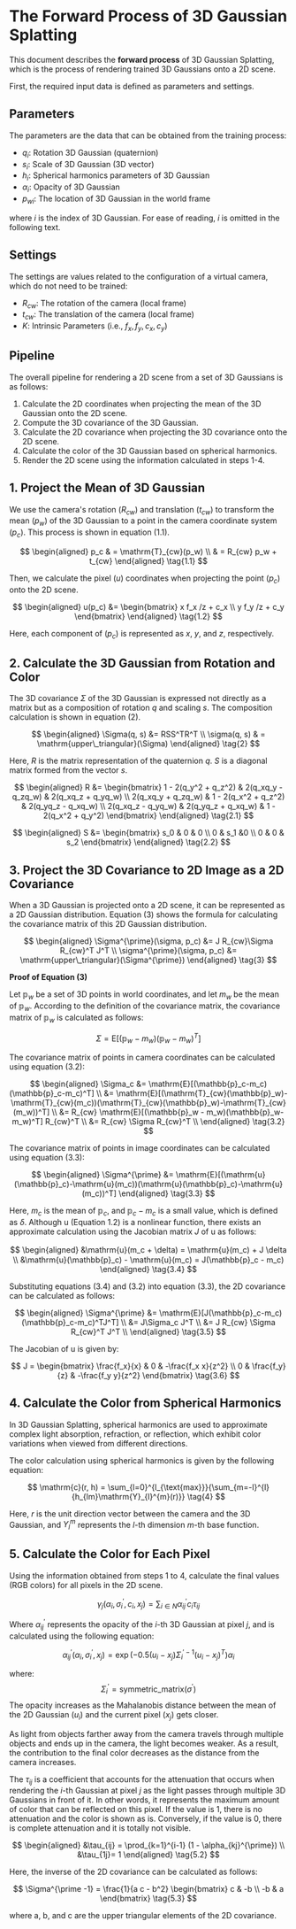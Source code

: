 # The Forward Process of 3D Gaussian Splatting

This document describes the **forward process** of 3D Gaussian Splatting, which is the process of rendering trained 3D Gaussians onto a 2D scene.

First, the required input data is defined as parameters and settings.

## Parameters

The parameters are the data that can be obtained from the training process:

- $q_i$: Rotation 3D Gaussian (quaternion)
- $s_i$: Scale of 3D Gaussian (3D vector)
- $h_i$: Spherical harmonics parameters of 3D Gaussian
- $\alpha_i$: Opacity of 3D Gaussian
- ${p_w}_i$: The location of 3D Gaussian in the world frame

where $i$ is the index of 3D Gaussian. For ease of reading, $i$ is omitted in the following text.

## Settings

The settings are values related to the configuration of a virtual camera, which do not need to be trained:

- $R_{cw}$: The rotation of the camera (local frame)
- $t_{cw}$: The translation of the camera (local frame)
- $K$: Intrinsic Parameters (i.e., $f_x, f_y, c_x, c_y$)

## Pipeline

The overall pipeline for rendering a 2D scene from a set of 3D Gaussians is as follows:

1. Calculate the 2D coordinates when projecting the mean of the 3D Gaussian onto the 2D scene.
2. Compute the 3D covariance of the 3D Gaussian.
3. Calculate the 2D covariance when projecting the 3D covariance onto the 2D scene.
4. Calculate the color of the 3D Gaussian based on spherical harmonics.
5. Render the 2D scene using the information calculated in steps 1-4.

## 1. Project the Mean of 3D Gaussian

We use the camera's rotation ($R_{cw}$) and translation ($t_{cw}$) to transform the mean ($p_w$) of the 3D Gaussian to a point in the camera coordinate system ($p_c$). This process is shown in equation (1.1).

$$
\begin{aligned}
p_c & = \mathrm{T}_{cw}(p_w) \\
& = R_{cw} p_w + t_{cw}
\end{aligned}
\tag{1.1}
$$

Then, we calculate the pixel ($u$) coordinates when projecting the point ($p_c$) onto the 2D scene.

$$
\begin{aligned}
u(p_c) &= 
\begin{bmatrix} x f_x /z + c_x \\ y f_y /z + c_y 
\end{bmatrix} 
\end{aligned}
\tag{1.2}
$$

Here, each component of ($p_c$) is represented as $x$, $y$, and $z$, respectively.

## 2. Calculate the 3D Gaussian from Rotation and Color

The 3D covariance $\Sigma$ of the 3D Gaussian is expressed not directly as a matrix but as a composition of rotation $q$ and scaling $s$. The composition calculation is shown in equation (2).

$$
\begin{aligned}
\Sigma(q, s) &= RSS^TR^T \\
\sigma(q, s) & = \mathrm{upper\_triangular}(\Sigma)
\end{aligned}
\tag{2}
$$

Here, $R$ is the matrix representation of the quaternion $q$. $S$ is a diagonal matrix formed from the vector $s$.

$$
\begin{aligned}
R &=
\begin{bmatrix}
1 - 2(q_y^2 + q_z^2) & 2(q_xq_y - q_zq_w) & 2(q_xq_z + q_yq_w) \\
2(q_xq_y + q_zq_w) & 1 - 2(q_x^2 + q_z^2) & 2(q_yq_z - q_xq_w) \\
2(q_xq_z - q_yq_w) & 2(q_yq_z + q_xq_w) & 1 - 2(q_x^2 + q_y^2)
\end{bmatrix}
\end{aligned}
\tag{2.1}
$$

$$
\begin{aligned}
S &=
\begin{bmatrix}
s_0 & 0 & 0  \\
0 & s_1 &0   \\
0 & 0 & s_2 
\end{bmatrix}
\end{aligned}
\tag{2.2}
$$

## 3. Project the 3D Covariance to 2D Image as a 2D Covariance

When a 3D Gaussian is projected onto a 2D scene, it can be represented as a 2D Gaussian distribution. Equation (3) shows the formula for calculating the covariance matrix of this 2D Gaussian distribution.

$$
\begin{aligned}
\Sigma^{\prime}(\sigma, p_c) &= J R_{cw}\Sigma R_{cw}^T J^T \\
\sigma^{\prime}(\sigma, p_c) &= \mathrm{upper\_triangular}(\Sigma^{\prime})
\end{aligned}
\tag{3}
$$

**Proof of Equation (3)**

Let $\mathbb{p}_w$ be a set of 3D points in world coordinates, and let $m_w$ be the mean of $\mathbb{p}_w$. According to the definition of the covariance matrix, the covariance matrix of $\mathbb{p}_w$ is calculated as follows:

$$
\Sigma = \mathrm{E}[(\mathbb{p}_w-m_w)(\mathbb{p}_w-m_w)^T]
\tag{3.1}
$$

The covariance matrix of points in camera coordinates can be calculated using equation (3.2):

$$
\begin{aligned}
\Sigma_c 
&= \mathrm{E}[(\mathbb{p}_c-m_c)(\mathbb{p}_c-m_c)^T] \\
&= \mathrm{E}[(\mathrm{T}_{cw}(\mathbb{p}_w)- \mathrm{T}_{cw}(m_c))(\mathrm{T}_{cw}(\mathbb{p}_w)-\mathrm{T}_{cw}(m_w))^T] \\
&= R_{cw} \mathrm{E}[(\mathbb{p}_w - m_w)(\mathbb{p}_w-m_w)^T] R_{cw}^T \\
&= R_{cw} \Sigma R_{cw}^T \\
\end{aligned}
\tag{3.2}
$$

The covariance matrix of points in image coordinates can be calculated using equation (3.3):

$$
\begin{aligned}
\Sigma^{\prime} 
&= \mathrm{E}[(\mathrm{u}(\mathbb{p}_c)-\mathrm{u}(m_c))(\mathrm{u}(\mathbb{p}_c)-\mathrm{u}(m_c))^T] 
\end{aligned}
\tag{3.3}
$$

Here, $m_c$ is the mean of $\mathbb{p}_c$, and $\mathbb{p}_c - m_c$ is a small value, which is defined as $\delta$. Although $\mathrm{u}$ (Equation 1.2) is a nonlinear function, there exists an approximate calculation using the Jacobian matrix $J$ of $\mathrm{u}$ as follows:

$$
\begin{aligned}
&\mathrm{u}(m_c + \delta) = \mathrm{u}(m_c) +  J \delta　\\
&\mathrm{u}(\mathbb{p}_c) - \mathrm{u}(m_c) = J(\mathbb{p}_c - m_c)
\end{aligned}
\tag{3.4}
$$

Substituting equations (3.4) and (3.2) into equation (3.3), the 2D covariance can be calculated as follows:

$$
\begin{aligned}
\Sigma^{\prime} 
&= \mathrm{E}[J(\mathbb{p}_c-m_c)(\mathbb{p}_c-m_c)^TJ^T] \\
&= J\Sigma_c J^T \\
&= J R_{cw} \Sigma R_{cw}^T J^T \\
\end{aligned}
\tag{3.5}
$$

The Jacobian of $\mathrm{u}$ is given by:

$$
J = \begin{bmatrix}
\frac{f_x}{x} & 0 & -\frac{f_x  x}{z^2} \\
0 & \frac{f_y}{z} & -\frac{f_y  y}{z^2}
\end{bmatrix}
\tag{3.6}
$$

## 4. Calculate the Color from Spherical Harmonics

In 3D Gaussian Splatting, spherical harmonics are used to approximate complex light absorption, refraction, or reflection, which exhibit color variations when viewed from different directions.

The color calculation using spherical harmonics is given by the following equation:

$$
\mathrm{c}(r, h) = \sum_{l=0}^{l_{\text{max}}}{\sum_{m=-l}^{l}{h_{lm}\mathrm{Y}_{l}^{m}(r)}}
\tag{4}
$$

Here, $r$ is the unit direction vector between the camera and the 3D Gaussian, and $Y_l^m$ represents the $l$-th dimension $m$-th base function.

## 5. Calculate the Color for Each Pixel

Using the information obtained from steps 1 to 4, calculate the final values (RGB colors) for all pixels in the 2D scene.

$$
\gamma_{j} (\alpha_i, \sigma^{\prime}_i, c_i, x_{j})
= \sum_{i \in N} \alpha_{ij}^{\prime} c_i \tau_{ij}
\tag{5}
$$

Where $\alpha_{ij}^{\prime}$ represents the opacity of the $i$-th 3D Gaussian at pixel $j$, and is calculated using the following equation:

$$
\alpha_{ij}^{\prime}(\alpha_i, \sigma^{\prime}_i, x_{j}) = 
\exp\left(-0.5 (u_{i}-x_{j}) \Sigma^{\prime-1}_i (u_{i}-x_{j})^T\right) \alpha_i
\tag{5.1}
$$

where:
$$
\Sigma^{\prime}_i = \mathrm{symmetric\_matrix}(\sigma^{\prime})
 $$
The opacity increases as the Mahalanobis distance between the mean of the 2D Gaussian ($u_{i}$) and the current pixel ($x_{j}$) gets closer.

As light from objects farther away from the camera travels through multiple objects and ends up in the camera, the light becomes weaker. As a result, the contribution to the final color decreases as the distance from the camera increases.

The $\tau_{ij}$ is a coefficient that accounts for the attenuation that occurs when rendering the $i$-th Gaussian at pixel $j$ as the light passes through multiple 3D Gaussians in front of it. In other words, it represents the maximum amount of color that can be reflected on this pixel. If the value is 1, there is no attenuation and the color is shown as is. Conversely, if the value is 0, there is complete attenuation and it is totally not visible.

$$
\begin{aligned}
 &\tau_{ij} = \prod_{k=1}^{i-1} (1 - \alpha_{kj}^{\prime}) \\
 &\tau_{1j}= 1
 \end{aligned}
\tag{5.2}
$$


Here, the inverse of the 2D covariance can be calculated as follows:

$$
\Sigma^{\prime -1} = 
\frac{1}{a c - b^2}
\begin{bmatrix}
    c & -b \\
    -b & a
\end{bmatrix}
\tag{5.3}
$$

where a, b, and c are the upper triangular elements of the 2D covariance.
